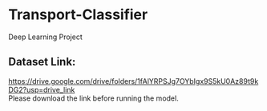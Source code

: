 # Transport-Classifier
Deep Learning Project

## Dataset Link: <br>
https://drive.google.com/drive/folders/1fAlYRPSJg7OYbIgx9S5kU0Az89t9kDG2?usp=drive_link <br>
Please download the link before running the model.
